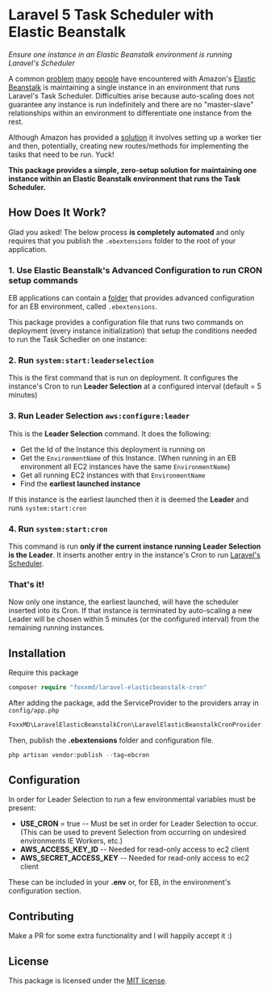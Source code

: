# Laravel 5 Task Scheduler with Elastic Beanstalk

*Ensure one instance in an Elastic Beanstalk environment is running Laravel's Scheduler*

A common [problem](https://stackoverflow.com/questions/14077095/aws-elastic-beanstalk-running-a-cronjob) [many](http://culttt.com/2016/02/08/setting-up-and-using-cron-jobs-with-laravel-and-aws-elastic-beanstalk/) [people](https://medium.com/@joelennon/running-cron-jobs-on-amazon-web-services-aws-elastic-beanstalk-a41d91d1c571#.i53d41sci) have encountered with Amazon's [Elastic Beanstalk](https://aws.amazon.com/elasticbeanstalk/) is maintaining a single instance in an environment that runs Laravel's Task Scheduler. Difficulties arise because auto-scaling does not guarantee any instance is run indefinitely and there are no "master-slave" relationships within an environment to differentiate one instance from the rest.

Although Amazon has provided a [solution](http://stackoverflow.com/a/28719447/1469797) it involves setting up a worker tier and then, potentially, creating new routes/methods for implementing the tasks that need to be run. Yuck!

**This package provides a simple, zero-setup solution for maintaining one instance within an Elastic Beanstalk environment that runs the Task Scheduler.**

## How Does It Work?

Glad you asked! The below process **is completely automated** and only requires that you publish the `.ebextensions` folder to the root of your application.

### 1. Use Elastic Beanstalk's Advanced Configuration to run CRON setup commands

EB applications can contain a [folder](https://docs.aws.amazon.com/elasticbeanstalk/latest/dg/ebextensions.html) that provides advanced configuration for an EB environment, called `.ebextensions`.

This package provides a configuration file that runs two commands on deployment (every instance initialization) that setup the conditions needed to run the Task Schedler on one instance:

### 2. Run `system:start:leaderselection`

This is the first command that is run on deployment. It configures the instance's Cron to run **Leader Selection** at a configured interval (default = 5 minutes)

### 3. Run **Leader Selection** `aws:configure:leader`

This is the **Leader Selection** command. It does the following:

* Get the Id of the Instance this deployment is running on
* Get the `EnvironmentName` of this Instance. (When running in an EB environment all EC2 instances have the same `EnvironmentName`)
* Get all running EC2 instances with that `EnvironmentName`
* Find the **earliest launched instance**

If this instance is the earliest launched then it is deemed the **Leader** and runs `system:start:cron`

### 4. Run `system:start:cron`

This command is run **only if the current instance running Leader Selection is the Leader**. It inserts another entry in the instance's Cron to run [Laravel's Scheduler](https://laravel.com/docs/5.1/scheduling).

### That's it!

Now only one instance, the earliest launched, will have the scheduler inserted into its Cron. If that instance is terminated by auto-scaling a new Leader will be chosen within 5 minutes (or the configured interval) from the remaining running instances.

## Installation

Require this package  

```php
composer require "foxxmd/laravel-elasticbeanstalk-cron"
```

After adding the package, add the ServiceProvider to the providers array in `config/app.php`

```php
FoxxMD\LaravelElasticBeanstalkCron\LaravelElasticBeanstalkCronProvider::class
```

Then, publish the **.ebextensions** folder and configuration file.

```php
php artisan vendor:publish --tag=ebcron
```

## Configuration

In order for Leader Selection to run a few environmental variables must be present:
 
* **USE_CRON** = true -- Must be set in order for Leader Selection to occur. (This can be used to prevent Selection from occurring on undesired environments IE Workers, etc.)
* **AWS_ACCESS_KEY_ID** -- Needed for read-only access to ec2 client
* **AWS_SECRET_ACCESS_KEY** -- Needed for read-only access to ec2 client
 
These can be included in your **.env** or, for EB, in the environment's configuration section.

## Contributing

Make a PR for some extra functionality and I will happily accept it :)

## License

This package is licensed under the [MIT license](https://github.com/FoxxMD/laravel-elasticbeanstalk-cron/blob/master/LICENSE.txt).
